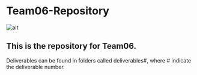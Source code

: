 # Team06-Repository

![alt](http://i.imgur.com/nZHE2pK.jpg)

This is the repository for Team06.
----------------------------------

Deliverables can be found in folders called deliverables#, where # indicate the deliverable number.
